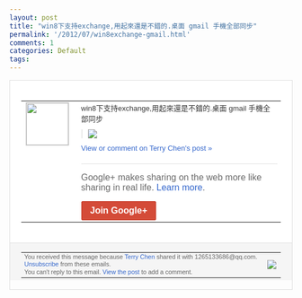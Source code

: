 ```yaml
---
layout: post
title: "win8下支持exchange,用起來還是不錯的.桌面 gmail 手機全部同步"
permalink: '/2012/07/win8exchange-gmail.html'
comments: 1
categories: Default
tags: 
---
```

<div style="border:solid 1px #dfdfdf;color:#686868;font:13px Arial"><div style="background-color:#fff;padding:20px;"><table cellpadding="0" cellspacing="0"><tr><td style="padding-right:15px;vertical-align:top"><a href="https://plus.google.com/_/notifications/emlink?emrecipient=109554455967099403328&amp;emid=CNmgnPyflLECFWhbNAodWSkAAA&amp;path=%2F108643996575278738906&amp;dt=1342099962666&amp;uob=8"><img height="75" src="https://lh3.googleusercontent.com/-KKRGTyJ5Bl0/AAAAAAAAAAI/AAAAAAAAEEY/jllxqER5dCk/s75-c-k-a/photo.jpg" style="border:solid 1px #cccccc;" width="75"/></a></td><td style="width:578px;color:#333;font:13px Arial;vertical-align:top;"><div style="padding-bottom:10px">win8下支持exchange,用起來還<wbr/>是不錯的.桌面 gmail 手機全部同步</div><div style="margin-bottom:10px;padding-left:10px; border-left:2px solid #EAEAEA"><span style="margin-right:5px"><a href="https://plus.google.com/_/notifications/emlink?emrecipient=109554455967099403328&amp;emid=CNmgnPyflLECFWhbNAodWSkAAA&amp;path=%2F108643996575278738906%2Fposts%2F7EgPzLx1mDJ%3Fgpinv%3DAMIXal9jM93AUimIrJJTrrrfZqXzi-yTYSyj4oF1_3orKIUzuTXFk3DozCgTE5jZrZgKPFgn0MR8S7lBfrD7B9w91hOG2A2qcK8eI27y_fJ5PGuHnNbz2QE&amp;dt=1342099962666&amp;uob=8" style="zSoyz;"><img border="0" src="https://lh3.googleusercontent.com/-rAWr8oej-x8/T_7R4NFIpRI/AAAAAAAAZTI/Kekc3aI0Zf0/w160/QQ%25E6%258B%25BC%25E9%259F%25B3%25E6%2588%25AA%25E5%259B%25BE%25E6%259C%25AA%25E5%2591%25BD%25E5%2590%258D.png" style="max-height:200px;max-width:275px"/></a></span></div><a href="https://plus.google.com/_/notifications/emlink?emrecipient=109554455967099403328&amp;emid=CNmgnPyflLECFWhbNAodWSkAAA&amp;path=%2F108643996575278738906%2Fposts%2F7EgPzLx1mDJ%3Fgpinv%3DAMIXal9jM93AUimIrJJTrrrfZqXzi-yTYSyj4oF1_3orKIUzuTXFk3DozCgTE5jZrZgKPFgn0MR8S7lBfrD7B9w91hOG2A2qcK8eI27y_fJ5PGuHnNbz2QE&amp;dt=1342099962666&amp;uob=8" style="color:#3366CC;text-decoration:none;">View or comment on Terry Chen's post »</a><div style="margin-top:20px;border-top:solid 1px #dfdfdf"><div style="padding:15px 0;color:#686868;font:16px Arial;">Google+ makes sharing on the web more like sharing in real life. <a href="http://www.google.com/+/learnmore/" style="color:#3366CC;text-decoration:none;">Learn more</a>.</div><a href="https://plus.google.com/_/notifications/emlink?emrecipient=109554455967099403328&amp;emid=CNmgnPyflLECFWhbNAodWSkAAA&amp;path=%2F%3Fgpinv%3DAMIXal9jM93AUimIrJJTrrrfZqXzi-yTYSyj4oF1_3orKIUzuTXFk3DozCgTE5jZrZgKPFgn0MR8S7lBfrD7B9w91hOG2A2qcK8eI27y_fJ5PGuHnNbz2QE&amp;dt=1342099962666&amp;uob=8" style="display:inline-block;padding:7px 15px;background-color:#d44b38; color:#fff;font-size:16px; font-weight:bold;border-radius:2px;-webkit-border-radius:2px; -moz-border-radius:2px;border:solid 1px #c43b28; white-space:nowrap;text-decoration:none">Join Google+</a></div></td></tr></table></div><div style="border-top:solid 1px #dfdfdf;padding:0 20px; background-color:#f5f5f5"><table cellpadding="0" cellspacing="0" style="height:50px"><tbody><tr><td style="vertical-align:middle;width:100%; color:#636363;font:11px Arial; line-height:120%">You received this message because <a href="https://plus.google.com/_/notifications/emlink?emrecipient=109554455967099403328&amp;emid=CNmgnPyflLECFWhbNAodWSkAAA&amp;path=%2F108643996575278738906%3Fgpinv%3DAMIXal9jM93AUimIrJJTrrrfZqXzi-yTYSyj4oF1_3orKIUzuTXFk3DozCgTE5jZrZgKPFgn0MR8S7lBfrD7B9w91hOG2A2qcK8eI27y_fJ5PGuHnNbz2QE&amp;dt=1342099962666&amp;uob=8" style="color:#3366CC;text-decoration:none;">Terry Chen</a> shared it with 1265133686@qq.com. <a href="https://plus.google.com/_/notifications/emlink?emrecipient=109554455967099403328&amp;emid=CNmgnPyflLECFWhbNAodWSkAAA&amp;path=%2F_%2Fnonplus%2Femailsettings%3Fgpinv%3DAMIXal9jM93AUimIrJJTrrrfZqXzi-yTYSyj4oF1_3orKIUzuTXFk3DozCgTE5jZrZgKPFgn0MR8S7lBfrD7B9w91hOG2A2qcK8eI27y_fJ5PGuHnNbz2QE%26est%3DADH5u8VuOYX-mdN2ItiXVlocN5Jv7AwXJJAitwB7c-k8o7N40rcTz7Fy_sR7N0Jl8P_PJuk3zJMcKZHEmJsXi383YwChtOrT9wm8bFclc6J5goxZaJPoQexjIp7GUDMSwkCisNwr0PaA&amp;dt=1342099962666&amp;uob=8" style="color:#3366CC;text-decoration:none;">Unsubscribe</a> from these emails.<br/>You can't reply to this email. <a href="https://plus.google.com/_/notifications/emlink?emrecipient=109554455967099403328&amp;emid=CNmgnPyflLECFWhbNAodWSkAAA&amp;path=%2F108643996575278738906%2Fposts%2F7EgPzLx1mDJ%3Fgpinv%3DAMIXal9jM93AUimIrJJTrrrfZqXzi-yTYSyj4oF1_3orKIUzuTXFk3DozCgTE5jZrZgKPFgn0MR8S7lBfrD7B9w91hOG2A2qcK8eI27y_fJ5PGuHnNbz2QE&amp;dt=1342099962666&amp;uob=8" style="color:#3366CC;text-decoration:none;">View the post</a> to add a comment.<br/></td><td><img src="https://ssl.gstatic.com/s2/oz/images/notifications/logo/google-plus-6617a72bb36cc548861652780c9e6ff1.png"/></td></tr></tbody></table></div></div>